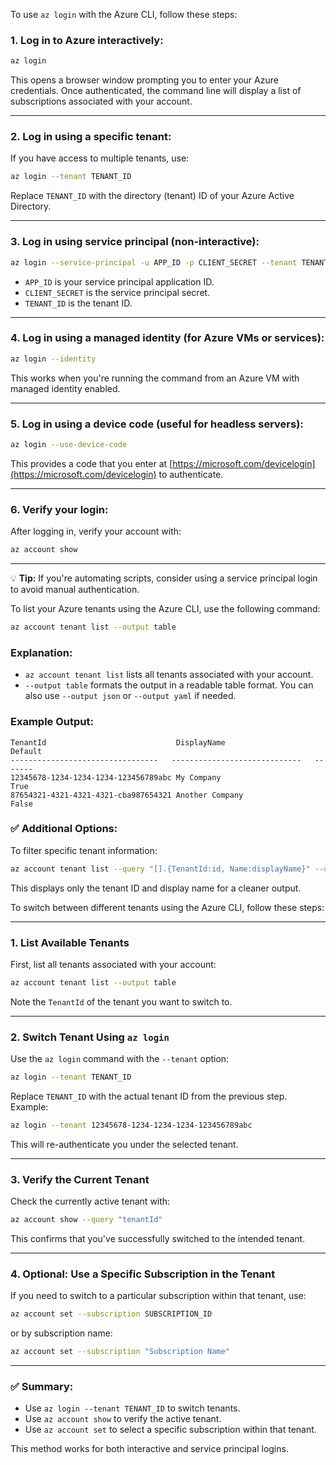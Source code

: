 To use `az login` with the Azure CLI, follow these steps:

### **1. Log in to Azure interactively:**
```bash
az login
```
This opens a browser window prompting you to enter your Azure credentials. Once authenticated, the command line will display a list of subscriptions associated with your account.

---

### **2. Log in using a specific tenant:**
If you have access to multiple tenants, use:
```bash
az login --tenant TENANT_ID
```
Replace `TENANT_ID` with the directory (tenant) ID of your Azure Active Directory.

---

### **3. Log in using service principal (non-interactive):**
```bash
az login --service-principal -u APP_ID -p CLIENT_SECRET --tenant TENANT_ID
```
- `APP_ID` is your service principal application ID.
- `CLIENT_SECRET` is the service principal secret.
- `TENANT_ID` is the tenant ID.

---

### **4. Log in using a managed identity (for Azure VMs or services):**
```bash
az login --identity
```
This works when you're running the command from an Azure VM with managed identity enabled.

---

### **5. Log in using a device code (useful for headless servers):**
```bash
az login --use-device-code
```
This provides a code that you enter at [https://microsoft.com/devicelogin](https://microsoft.com/devicelogin) to authenticate.

---

### **6. Verify your login:**
After logging in, verify your account with:
```bash
az account show
```

---

💡 **Tip:** If you're automating scripts, consider using a service principal login to avoid manual authentication.

To list your Azure tenants using the Azure CLI, use the following command:

```bash
az account tenant list --output table
```

### **Explanation:**
- `az account tenant list` lists all tenants associated with your account.
- `--output table` formats the output in a readable table format. You can also use `--output json` or `--output yaml` if needed.

### **Example Output:**
```
TenantId                             DisplayName                    Default
---------------------------------   -----------------------------   -------
12345678-1234-1234-1234-123456789abc My Company                     True
87654321-4321-4321-4321-cba987654321 Another Company                False
```

### ✅ **Additional Options:**
To filter specific tenant information:
```bash
az account tenant list --query "[].{TenantId:id, Name:displayName}" --output table
```
This displays only the tenant ID and display name for a cleaner output.

To switch between different tenants using the Azure CLI, follow these steps:

---

### **1. List Available Tenants**  
First, list all tenants associated with your account:  
```bash
az account tenant list --output table
```
Note the `TenantId` of the tenant you want to switch to.

---

### **2. Switch Tenant Using `az login`**  
Use the `az login` command with the `--tenant` option:  
```bash
az login --tenant TENANT_ID
```
Replace `TENANT_ID` with the actual tenant ID from the previous step.  
Example:  
```bash
az login --tenant 12345678-1234-1234-1234-123456789abc
```
This will re-authenticate you under the selected tenant.

---

### **3. Verify the Current Tenant**  
Check the currently active tenant with:  
```bash
az account show --query "tenantId"
```
This confirms that you've successfully switched to the intended tenant.

---

### **4. Optional: Use a Specific Subscription in the Tenant**  
If you need to switch to a particular subscription within that tenant, use:  
```bash
az account set --subscription SUBSCRIPTION_ID
```
or by subscription name:  
```bash
az account set --subscription "Subscription Name"
```

---

### ✅ **Summary:**  
- Use `az login --tenant TENANT_ID` to switch tenants.  
- Use `az account show` to verify the active tenant.  
- Use `az account set` to select a specific subscription within that tenant.

This method works for both interactive and service principal logins.